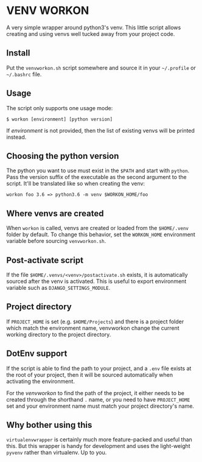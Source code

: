 VENV WORKON
===========

A very simple wrapper around python3's venv. This little script
allows creating and using venvs well tucked away from your project
code.

## Install
Put the `venvworkon.sh` script somewhere and source it in your
`~/.profile` or `~/.bashrc` file.

## Usage
The script only supports one usage mode:

    $ workon [environment] [python version]

If *environment* is not provided, then the list of existing venvs
will be printed instead.

## Choosing the python version
The python you want to use must exist in the `$PATH` and start with
`python`. Pass the version suffix of the executable as the second
argument to the script. It'll be translated like so when creating
the venv:

```
workon foo 3.6 => python3.6 -m venv $WORKON_HOME/foo
```

## Where venvs are created
When `workon` is called, venvs are created or loaded from the
`$HOME/.venv` folder by default.
To change this behavior, set the `WORKON_HOME` environment
variable before sourcing `venvworkon.sh`.

## Post-activate script
If the file `$HOME/.venvs/<venv>/postactivate.sh` exists, it is
automatically sourced after the venv is activated. This is useful
to export environment variable such as `DJANGO_SETTINGS_MODULE`.

## Project directory
If `PROJECT_HOME` is set (e.g. `$HOME/Projects`) and there is
a project folder which match the environment name, venvworkon
change the current working directory to the project directory.

## DotEnv support
If the script is able to find the path to your project, and
a `.env` file exists at the root of your project, then it
will be sourced automatically when activating the environment.

For the _venvworkon_ to find the path of the project, it
either needs to be created through the shorthand `.` name, or
you need to have `PROJECT_HOME` set and your environment
name must match your project directory's name.

## Why bother using this
`virtualenvwrapper` is certainly much more feature-packed and
useful than this. But this wrapper is handy for development and
uses the light-weight `pyvenv` rather than virtualenv. Up to you.
